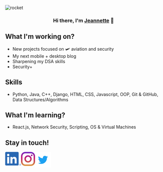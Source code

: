 ![rocket](https://user-images.githubusercontent.com/65695953/178923179-5524c8f4-0377-4cff-b8f8-b21b9911636d.jpg)

<h3 align="center">
Hi there, I'm <a href="https://www.linkedin.com/in/jeannettemayo/" target="_blank" rel="noreferrer">Jeannette</a> 👋
</h3>


## What I'm working on?
- New projects focused on 🛩 aviation and security
- My next mobile + desktop blog
- Sharpening my DSA skills
- Security+

## Skills
- Python, Java, C++, Django, HTML, CSS, Javascript, OOP, Git & GitHub, Data Structures/Algorithms

## What I'm learning?
- React.js, Network Security, Scripting, OS & Virtual Machines

## Stay in touch!

<a href="https://www.linkedin.com/in/jeannettemayo/"><img align="left" src="https://raw.githubusercontent.com/JeannetteMayo/JeannetteMayo/main/images/linkedin.png" alt="Jeannette Mayo | LinkedIn" width="51px"/></a> 

<a href="https://www.instagram.com/jeannettemayogallegos"><img align="left" src="https://raw.githubusercontent.com/JeannetteMayo/JeannetteMayo/main/images/instagram.svg" alt="Jeannette Mayo | Instagram" width="45px"/></a> 

<a href="https://www.twitter.com/jeannettemayog"><img align="left" src="https://raw.githubusercontent.com/JeannetteMayo/JeannetteMayo/main/images/twitter.svg" alt="Jeannette Mayo | Twitter" width="51px"/></a>
